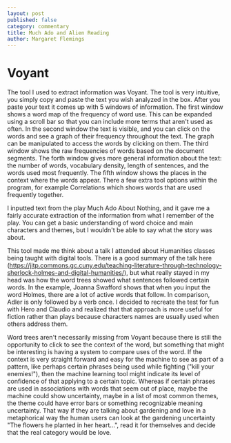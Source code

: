 ```yaml
---
layout: post
published: false
category: commentary
title: Much Ado and Alien Reading
author: Margaret Flemings
---
```

# Voyant
The tool I used to extract information was Voyant.  The tool is very intuitive, you simply copy and paste the text you wish analyzed in the box.  After you paste your text it comes up with 5 windows of information. The first window shows a word map of the frequency of word use. This can be expanded using a scroll bar so that you can include more terms that aren't used as often.  In the second window the text is visible, and you can click on the words and see a graph of their frequency throughout the text. The graph can be manipulated to access the words by clicking on them. The third window shows the raw frequencies of words based on the document segments.  The forth window gives more general information about the text: the number of words, vocabulary density, length of sentences, and the words used most frequently. The fifth window shows the places in the context where the words appear. There a few extra tool options within the program, for example Correlations which shows words that are used frequently together.   

I inputted text from the play Much Ado About Nothing, and it gave me a fairly accurate extraction of the information from what I remember of the play. You can get a basic understanding of word choice and main characters and themes, but I wouldn't be able to say what the story was about. 

This tool made me think about a talk I attended about Humanities classes being taught with digital tools. There is a good summary of the talk here (https://jitp.commons.gc.cuny.edu/teaching-literature-through-technology-sherlock-holmes-and-digital-humanities/), but what really stayed in my head was how the word trees showed what sentences followed certain words. In the example, Joanna Swafford shows that when you input the word Holmes, there are a lot of active words that follow. In comparison, Adler is only followed by a verb once. I decided to recreate the test for fun with Hero and Claudio and realized that that approach is more useful for fiction rather than plays because characters names are usually used when others address them. 

Word trees aren't necessarily missing from Voyant because there is still the opportunity to click to see the context of the word, but something that might be interesting is having a system to compare uses of the word. If the context is very straight forward and easy for the machine to see as part of a pattern, like perhaps certain phrases being used while fighting ("kill your enemies!"), then the machine learning tool might indicate its level of confidence of that applying to a certain topic. Whereas if certain phrases are used in associations with words that seem out of place, maybe the machine could show uncertainty, maybe in a list of most common themes, the theme could have error bars or something recognizable meaning uncertainty.  That way if they are talking about gardening and love in a metaphorical way the human users can look at the gardening uncertainty "The flowers he planted in her heart…", read it for themselves and decide that the real category would be love. 

